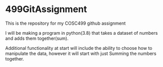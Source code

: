 # 499GitAssignment
This is the repository for my COSC499 github assignment

I will be making a program in python(3.8) that takes a dataset of numbers and adds them together(sum).

Additional functionality at start will include the ability to choose how to manipulate the data, however it will start with just Summing the numbers together.
